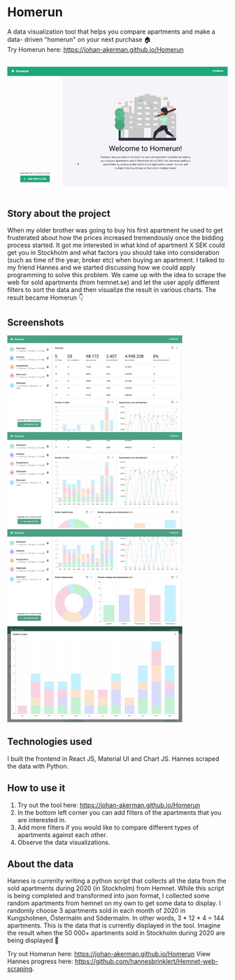# Homerun
A data visualization tool that helps you compare apartments and make a data- driven "homerun" on your next purchase 🏠<br /> 
Try Homerun here: https://johan-akerman.github.io/Homerun
<br />
<br />

<img src="/src/images/ReadMe/preview.gif" alt="gif"
	title="Gif" width="600" /> <br /><br/>

## Story about the project
When my older brother was going to buy his first apartment he used to get frusterated about how the prices increased tremendously once the bidding process started. It got me interested in what kind of apartment X SEK could get you in Stockholm and what factors you should take into consideration (such as time of the year, broker etc) when buying an apartment. I talked to my friend Hannes and we started discussing how we could apply programming to solve this problem. We came up with the idea to scrape the web for sold apartments (from hemnet.se) and let the user apply different filters to sort the data and then visualize the result in various charts. The result became Homerun 👇

## Screenshots
<img src="/src/images/ReadMe/1.png" alt="Logo"
	title="Desktop preview" width="400" /> 
<img src="/src/images/ReadMe/2.png" alt="Logo"
	title="Desktop preview" width="400" /> 
  <img src="/src/images/ReadMe/3.png" alt="Logo"
	title="Desktop preview" width="400" /> 
  <img src="/src/images/ReadMe/4.png" alt="Logo"
	title="Desktop preview" width="400" /> 
	
## Technologies used
I built the frontend in React JS, Material UI and Chart JS. Hannes scraped the data with Python. 

## How to use it
1. Try out the tool here: https://johan-akerman.github.io/Homerun
1. In the bottom left corner you can add filters of the apartments that you are interested in. 
3. Add more filters if you would like to compare different types of apartments against each other.
4. Observe the data visualizations.

## About the data
Hannes is currenlty writing a python script that collects all the data from the sold apartments during 2020 (in Stockholm) from Hemnet. While this script is being completed and transformed into json format, I collected some random apartments from hemnet on my own to get some data to display. I randomly choose 3 apartments sold in each month of 2020 in Kungsholmen, Östermalm and Södermalm. In other words, 3 * 12 * 4 = 144 apartments. This is the data that is currently displayed in the tool. Imagine the result when the 50 000+ apartments sold in Stockholm during 2020 are being displayed 🤯

Try out Homerun here: https://johan-akerman.github.io/Homerun
View Hannes progress here: https://github.com/hannesbrinklert/Hemnet-web-scraping.  
